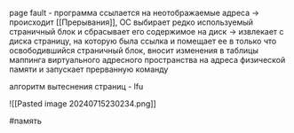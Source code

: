 page fault - программа ссылается на неотображаемые адреса -> происходит [[Прерывания]], ОС выбирает редко используемый страничный блок и сбрасывает его содержимое на диск -> извлекает с диска страницу, на которую была ссылка и помещает ее в только что освободившийся страничный блок, вносит изменения в таблицы маппинга виртуального адресного пространства на адреса физической памяти и запускает прерванную команду

алгоритм вытеснения страниц - lfu

![[Pasted image 20240715230234.png]]

#память